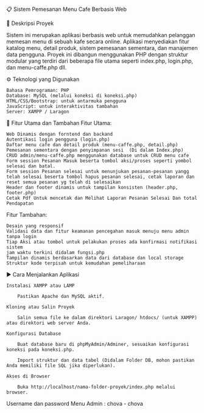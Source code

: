 📋 Sistem Pemesanan Menu Cafe Berbasis Web

📝 Deskripsi Proyek

Sistem ini merupakan aplikasi berbasis web untuk memudahkan pelanggan memesan menu di sebuah kafe secara online. Aplikasi menyediakan fitur katalog menu, detail produk, sistem pemesanan sementara, dan manajemen data pengguna. Proyek ini dibangun menggunakan PHP dengan struktur modular yang terdiri dari beberapa file utama seperti index.php, login.php, dan menu-caffe.php dll.

⚙️ Teknologi yang Digunakan

    Bahasa Pemrograman: PHP
    Database: MySQL (melalui koneksi di koneksi.php)
    HTML/CSS/Bootstrap: untuk antarmuka pengguna
    JavaScript: untuk interaktivitas tambahan 
    Server: XAMPP / Laragon

🌟 Fitur Utama dan Tambahan
Fitur Utama:

    Web Dinamis dengan forntend dan backand
    Autentikasi login pengguna (login.php)
    Daftar menu cafe dan detail produk (menu-caffe.php, detail.php)
    Pemesanan sementara dengan penyimpanan sesi  (Di dalam Index.php)
    CRUD admin/menu-caffe.php menggunakan database untuk CRUD menu cafe
    Form session Pesanan Masuk beserta tombol aksi/proses seperti yombol selesai dan batal.
    Form session Pesanan selesai untuk menunjukan pesanan-pesanan yangg telah selesai beserta tombol hapus pesanan selesai, cetak laporan dan reset semua pesanan yg telah di selesaikan
    Header dan footer dinamis untuk tampilan konsisten (header.php, footer.php) 
    Cetak Pdf Untuk mencetak dan Melihat Laporan Pesanan Selesai Dan total Pendapatan

Fitur Tambahan:

    Desain yang responsif
    Validasi data dan fitur keamanan pencegahan masuk menuju menu admin tanpa login
    Tiap Aksi atau tombol untuk pelakukan proses ada konfirmasi notifikasi sistem
    jam waktu terkini didalam fungsi.php 
    Tampilan dinamis berdasarkan data dari database dan local storage
    Struktur kode terpisah untuk kemudahan pemeliharaan 

▶️ Cara Menjalankan Aplikasi

    Instalasi XAMPP atau LAMP

        Pastikan Apache dan MySQL aktif.

    Kloning atau Salin Proyek

        Salin semua file ke dalam direktori Laragon/ htdocs/ (untuk XAMPP) atau direktori web server Anda.

    Konfigurasi Database

        Buat database baru di phpMyAdmin/Adminer, sesuaikan konfigurasi koneksi pada koneksi.php.

        Import struktur dan data tabel (Didalam Folder DB, mohon pastikan Anda memiliki file SQL jika diperlukan).

    Akses di Browser

        Buka http://localhost/nama-folder-proyek/index.php melalui browser.



Username dan password  Menu Admin : chova - chova

